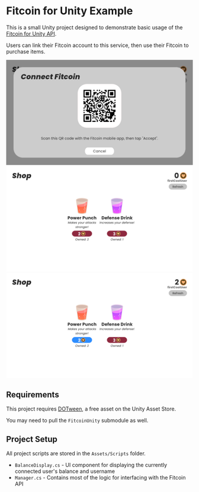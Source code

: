 # Fitcoin for Unity Example
This is a small Unity project designed to demonstrate basic usage of the [Fitcoin for Unity API](https://github.com/Meorge/FitcoinUnity).

Users can link their Fitcoin account to this service, then use their Fitcoin to purchase items.

![QR code screen](screenshot_qr.png)
![Shop with no Fitcoin](screenshot_shop_empty.png)
![Shop with some Fitcoin](screenshot_shop_punch.png)

## Requirements
This project requires [DOTween](https://assetstore.unity.com/packages/tools/animation/dotween-hotween-v2-27676), a free asset on the Unity Asset Store.

You may need to pull the `FitcoinUnity` submodule as well.

## Project Setup
All project scripts are stored in the `Assets/Scripts` folder.
- `BalanceDisplay.cs` - UI component for displaying the currently connected user's balance and username
- `Manager.cs` - Contains most of the logic for interfacing with the Fitcoin API
